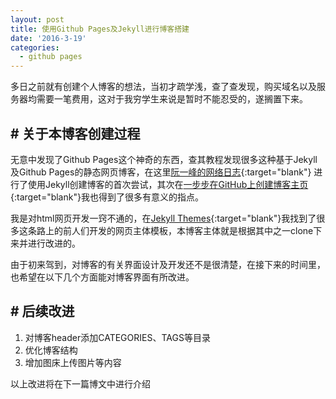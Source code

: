 ```yaml
---
layout: post
title: 使用Github Pages及Jekyll进行博客搭建
date: '2016-3-19'
categories:
  - github pages
---
```


多日之前就有创建个人博客的想法，当初才疏学浅，查了查发现，购买域名以及服务器均需要一笔费用，这对于我穷学生来说是暂时不能忍受的，遂搁置下来。

## # 关于本博客创建过程

无意中发现了Github Pages这个神奇的东西，查其教程发现很多这种基于Jekyll及Github Pages的静态网页博客，在这里[阮一峰的网络日志](http://www.ruanyifeng.com/blog/2012/08/blogging_with_jekyll.html){:target="blank"} 进行了使用Jekyll创建博客的首次尝试，其次在[一步步在GitHub上创建博客主页](http://www.pchou.info/web-build/2014/07/04/build-github-blog-page-08.html){:target="blank"}我也得到了很多有意义的指点。

我是对html网页开发一窍不通的，在[Jekyll Themes](http://jekyllthemes.org/){:target="blank"}我找到了很多这条路上的前人们开发的网页主体模板，本博客主体就是根据其中之一clone下来并进行改进的。

由于初来驾到，对博客的有关界面设计及开发还不是很清楚，在接下来的时间里，也希望在以下几个方面能对博客界面有所改进。

## # 后续改进

1. 对博客header添加CATEGORIES、TAGS等目录
2. 优化博客结构
3. 增加图床上传图片等内容

以上改进将在下一篇博文中进行介绍
